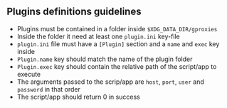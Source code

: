 ## Plugins definitions guidelines

* Plugins must be contained in a folder inside `$XDG_DATA_DIR/gproxies`
* Inside the folder it need at least one `plugin.ini` key-file
* `plugin.ini` file must have a `[Plugin]` section and a `name` and `exec` key inside
* `Plugin.name` key should match the name of the plugin folder
* `Plugin.exec` key should contain the relative path of the script/app to execute
* The arguments passed to the scrip/app are `host`, `port`, `user` and `password` in that order
* The script/app should return 0 in success
